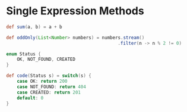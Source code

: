# Single Expression Methods

```groovy
def sum(a, b) = a + b
```

```groovy
def oddOnly(List<Number> numbers) = numbers.stream()
                                          .filter(n -> n % 2 != 0)
```

```groovy
enum Status {
	OK, NOT_FOUND, CREATED
}

def code(Status s) = switch(s) {
	case OK: return 200
	case NOT_FOUND: return 404
	case CREATED: return 201
	default: 0
}
```
